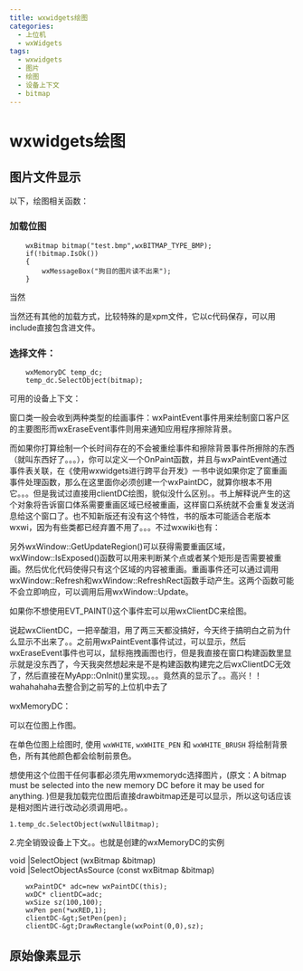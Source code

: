 ```yaml
---
title: wxwidgets绘图
categories:
  - 上位机
  - wxWidgets
tags:
  - wxwidgets
  - 图片
  - 绘图
  - 设备上下文
  - bitmap
---
```


# wxwidgets绘图

## 图片文件显示

以下，绘图相关函数：

### 加载位图

```
    wxBitmap bitmap("test.bmp",wxBITMAP_TYPE_BMP);
    if(!bitmap.IsOk())
    {
        wxMessageBox("狗日的图片读不出来");
    }
```

当然

当然还有其他的加载方式，比较特殊的是xpm文件，它以c代码保存，可以用include直接包含进文件。

### 选择文件：

```
    wxMemoryDC temp_dc;
    temp_dc.SelectObject(bitmap);
```

可用的设备上下文：

窗口类一般会收到两种类型的绘画事件：wxPaintEvent事件用来绘制窗口客户区的主要图形而wxEraseEvent事件则用来通知应用程序擦除背景。

而如果你打算绘制一个长时间存在的不会被重绘事件和擦除背景事件所擦除的东西（就叫东西好了。。。），你可以定义一个OnPaint函数，并且与wxPaintEvent通过事件表关联，在《使用wxwidgets进行跨平台开发》一书中说如果你定了窗重画事件处理函数，那么在这里面你必须创建一个wxPaintDC，就算你根本不用它。。。但是我试过直接用clientDC绘图，貌似没什么区别。。书上解释说产生的这个对象将告诉窗口体系需要重画区域已经被重画，这样窗口系统就不会重复发送消息给这个窗口了。也不知新版还有没有这个特性，书的版本可能适合老版本wxwi，因为有些类都已经弃置不用了。。。不过wxwiki也有：

另外wxWindow::GetUpdateRegion()可以获得需要重画区域，wxWindow::IsExposed()函数可以用来判断某个点或者某个矩形是否需要被重画。然后优化代码使得只有这个区域的内容被重画。重画事件还可以通过调用wxWindow::Refresh和wxWindow::RefreshRect函数手动产生。这两个函数可能不会立即响应，可以调用后用wxWindow::Update。

如果你不想使用EVT_PAINT()这个事件宏可以用wxClientDC来绘图。

说起wxClientDC，一把辛酸泪，用了两三天都没搞好，今天终于搞明白之前为什么显示不出来了。。之前用wxPaintEvent事件试过，可以显示，然后wxEraseEvent事件也可以，鼠标拖拽画图也行，但是我直接在窗口构建函数里显示就是没东西了，今天我突然想起来是不是构建函数构建完之后wxClientDC无效了，然后直接在MyApp::OnInit()里实现。。。竟然真的显示了。。高兴！！wahahahaha去整合到之前写的上位机中去了

<a>wxMemoryDC</a>：

可以在位图上作图。

在单色位图上绘图时, 使用 `wxWHITE`, `wxWHITE_PEN` 和 `wxWHITE_BRUSH` 将绘制背景色，所有其他颜色都会绘制前景色。

想使用这个位图干任何事都必须先用wxmemorydc选择图片，(原文：A bitmap must be selected into the new memory DC before it may be used for anything. )但是我加载完位图后直接drawbitmap还是可以显示，所以这句话应该是相对图片进行改动必须调用吧。。

```
1.temp_dc.SelectObject(wxNullBitmap);
```

2.完全销毁设备上下文。。也就是创建的<a>wxMemoryDC</a>的实例
<td align="right">void </td>|<a>SelectObject</a> (<a>wxBitmap</a> &amp;bitmap)
<td align="right">void </td>|<a>SelectObjectAsSource</a> (const <a>wxBitmap</a> &amp;bitmap)

```
    wxPaintDC* adc=new wxPaintDC(this);
    wxDC* clientDC=adc;
    wxSize sz(100,100);
    wxPen pen(*wxRED,1);
    clientDC-&gt;SetPen(pen);
    clientDC-&gt;DrawRectangle(wxPoint(0,0),sz);
```

## 原始像素显示
